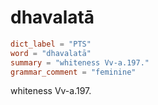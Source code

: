 # dhavalatā

``` toml
dict_label = "PTS"
word = "dhavalatā"
summary = "whiteness Vv-a.197."
grammar_comment = "feminine"
```

whiteness Vv\-a.197.

